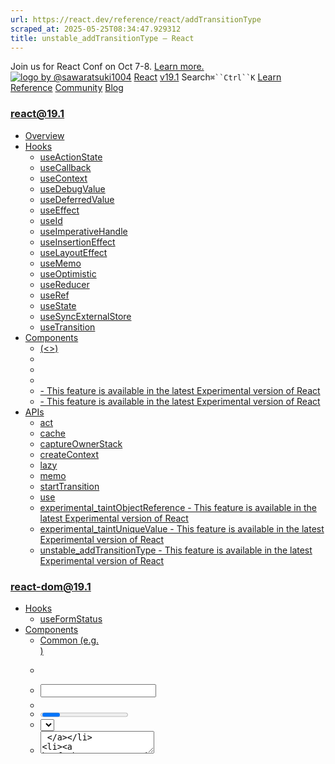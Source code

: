 ```yaml
---
url: https://react.dev/reference/react/addTransitionType
scraped_at: 2025-05-25T08:34:47.929312
title: unstable_addTransitionType – React
---
```


Join us for React Conf on Oct 7-8.
[Learn more.](https://conf.react.dev/)
[![logo by @sawaratsuki1004](https://react.dev/_next/image?url=%2Fimages%2Fuwu.png&w=128&q=75)](https://react.dev/)
[React](https://react.dev/)
[v19.1](https://react.dev/versions)
Search`⌘``Ctrl``K`
[Learn](https://react.dev/learn)
[Reference](https://react.dev/reference/react)
[Community](https://react.dev/community)
[Blog](https://react.dev/blog)
[](https://react.dev/community/translations)
[](https://github.com/facebook/react/releases)
### react@19.1
  * [Overview ](https://react.dev/reference/react "Overview")
  * [Hooks ](https://react.dev/reference/react/hooks "Hooks")
    * [useActionState ](https://react.dev/reference/react/useActionState "useActionState")
    * [useCallback ](https://react.dev/reference/react/useCallback "useCallback")
    * [useContext ](https://react.dev/reference/react/useContext "useContext")
    * [useDebugValue ](https://react.dev/reference/react/useDebugValue "useDebugValue")
    * [useDeferredValue ](https://react.dev/reference/react/useDeferredValue "useDeferredValue")
    * [useEffect ](https://react.dev/reference/react/useEffect "useEffect")
    * [useId ](https://react.dev/reference/react/useId "useId")
    * [useImperativeHandle ](https://react.dev/reference/react/useImperativeHandle "useImperativeHandle")
    * [useInsertionEffect ](https://react.dev/reference/react/useInsertionEffect "useInsertionEffect")
    * [useLayoutEffect ](https://react.dev/reference/react/useLayoutEffect "useLayoutEffect")
    * [useMemo ](https://react.dev/reference/react/useMemo "useMemo")
    * [useOptimistic ](https://react.dev/reference/react/useOptimistic "useOptimistic")
    * [useReducer ](https://react.dev/reference/react/useReducer "useReducer")
    * [useRef ](https://react.dev/reference/react/useRef "useRef")
    * [useState ](https://react.dev/reference/react/useState "useState")
    * [useSyncExternalStore ](https://react.dev/reference/react/useSyncExternalStore "useSyncExternalStore")
    * [useTransition ](https://react.dev/reference/react/useTransition "useTransition")
  * [Components ](https://react.dev/reference/react/components "Components")
    * [<Fragment> (<>) ](https://react.dev/reference/react/Fragment "<Fragment> \(<>\)")
    * [<Profiler> ](https://react.dev/reference/react/Profiler "<Profiler>")
    * [<StrictMode> ](https://react.dev/reference/react/StrictMode "<StrictMode>")
    * [<Suspense> ](https://react.dev/reference/react/Suspense "<Suspense>")
    * [<Activity> - This feature is available in the latest Experimental version of React](https://react.dev/reference/react/Activity "<Activity>")
    * [<ViewTransition> - This feature is available in the latest Experimental version of React](https://react.dev/reference/react/ViewTransition "<ViewTransition>")
  * [APIs ](https://react.dev/reference/react/apis "APIs")
    * [act ](https://react.dev/reference/react/act "act")
    * [cache ](https://react.dev/reference/react/cache "cache")
    * [captureOwnerStack ](https://react.dev/reference/react/captureOwnerStack "captureOwnerStack")
    * [createContext ](https://react.dev/reference/react/createContext "createContext")
    * [lazy ](https://react.dev/reference/react/lazy "lazy")
    * [memo ](https://react.dev/reference/react/memo "memo")
    * [startTransition ](https://react.dev/reference/react/startTransition "startTransition")
    * [use ](https://react.dev/reference/react/use "use")
    * [experimental_taintObjectReference  - This feature is available in the latest Experimental version of React](https://react.dev/reference/react/experimental_taintObjectReference "experimental_taintObjectReference")
    * [experimental_taintUniqueValue  - This feature is available in the latest Experimental version of React](https://react.dev/reference/react/experimental_taintUniqueValue "experimental_taintUniqueValue")
    * [unstable_addTransitionType  - This feature is available in the latest Experimental version of React](https://react.dev/reference/react/addTransitionType "unstable_addTransitionType")
### react-dom@19.1
  * [Hooks ](https://react.dev/reference/react-dom/hooks "Hooks")
    * [useFormStatus ](https://react.dev/reference/react-dom/hooks/useFormStatus "useFormStatus")
  * [Components ](https://react.dev/reference/react-dom/components "Components")
    * [Common (e.g. <div>) ](https://react.dev/reference/react-dom/components/common "Common \(e.g. <div>\)")
    * [<form> ](https://react.dev/reference/react-dom/components/form "<form>")
    * [<input> ](https://react.dev/reference/react-dom/components/input "<input>")
    * [<option> ](https://react.dev/reference/react-dom/components/option "<option>")
    * [<progress> ](https://react.dev/reference/react-dom/components/progress "<progress>")
    * [<select> ](https://react.dev/reference/react-dom/components/select "<select>")
    * [<textarea> ](https://react.dev/reference/react-dom/components/textarea "<textarea>")
    * [<link> ](https://react.dev/reference/react-dom/components/link "<link>")
    * [<meta> ](https://react.dev/reference/react-dom/components/meta "<meta>")
    * [<script> ](https://react.dev/reference/react-dom/components/script "<script>")
    * [<style> ](https://react.dev/reference/react-dom/components/style "<style>")
    * [<title> ](https://react.dev/reference/react-dom/components/title "<title>")
  * [APIs ](https://react.dev/reference/react-dom "APIs")
    * [createPortal ](https://react.dev/reference/react-dom/createPortal "createPortal")
    * [flushSync ](https://react.dev/reference/react-dom/flushSync "flushSync")
    * [preconnect ](https://react.dev/reference/react-dom/preconnect "preconnect")
    * [prefetchDNS ](https://react.dev/reference/react-dom/prefetchDNS "prefetchDNS")
    * [preinit ](https://react.dev/reference/react-dom/preinit "preinit")
    * [preinitModule ](https://react.dev/reference/react-dom/preinitModule "preinitModule")
    * [preload ](https://react.dev/reference/react-dom/preload "preload")
    * [preloadModule ](https://react.dev/reference/react-dom/preloadModule "preloadModule")
  * [Client APIs ](https://react.dev/reference/react-dom/client "Client APIs")
    * [createRoot ](https://react.dev/reference/react-dom/client/createRoot "createRoot")
    * [hydrateRoot ](https://react.dev/reference/react-dom/client/hydrateRoot "hydrateRoot")
  * [Server APIs ](https://react.dev/reference/react-dom/server "Server APIs")
    * [renderToPipeableStream ](https://react.dev/reference/react-dom/server/renderToPipeableStream "renderToPipeableStream")
    * [renderToReadableStream ](https://react.dev/reference/react-dom/server/renderToReadableStream "renderToReadableStream")
    * [renderToStaticMarkup ](https://react.dev/reference/react-dom/server/renderToStaticMarkup "renderToStaticMarkup")
    * [renderToString ](https://react.dev/reference/react-dom/server/renderToString "renderToString")
  * [Static APIs ](https://react.dev/reference/react-dom/static "Static APIs")
    * [prerender ](https://react.dev/reference/react-dom/static/prerender "prerender")
    * [prerenderToNodeStream ](https://react.dev/reference/react-dom/static/prerenderToNodeStream "prerenderToNodeStream")
### Rules of React
  * [Overview ](https://react.dev/reference/rules "Overview")
    * [Components and Hooks must be pure ](https://react.dev/reference/rules/components-and-hooks-must-be-pure "Components and Hooks must be pure")
    * [React calls Components and Hooks ](https://react.dev/reference/rules/react-calls-components-and-hooks "React calls Components and Hooks")
    * [Rules of Hooks ](https://react.dev/reference/rules/rules-of-hooks "Rules of Hooks")
### React Server Components
  * [Server Components ](https://react.dev/reference/rsc/server-components "Server Components")
  * [Server Functions ](https://react.dev/reference/rsc/server-functions "Server Functions")
  * [Directives ](https://react.dev/reference/rsc/directives "Directives")
    * ['use client' ](https://react.dev/reference/rsc/use-client "'use client'")
    * ['use server' ](https://react.dev/reference/rsc/use-server "'use server'")
### Legacy APIs
  * [Legacy React APIs ](https://react.dev/reference/react/legacy "Legacy React APIs")
    * [Children ](https://react.dev/reference/react/Children "Children")
    * [cloneElement ](https://react.dev/reference/react/cloneElement "cloneElement")
    * [Component ](https://react.dev/reference/react/Component "Component")
    * [createElement ](https://react.dev/reference/react/createElement "createElement")
    * [createRef ](https://react.dev/reference/react/createRef "createRef")
    * [forwardRef ](https://react.dev/reference/react/forwardRef "forwardRef")
    * [isValidElement ](https://react.dev/reference/react/isValidElement "isValidElement")
    * [PureComponent ](https://react.dev/reference/react/PureComponent "PureComponent")


Is this page useful?
[API Reference](https://react.dev/reference/react)
[APIs](https://react.dev/reference/react/apis)
# unstable_addTransitionType - This feature is available in the latest Experimental version of React[](https://react.dev/reference/react/addTransitionType#undefined "Link for this heading")
### Experimental Feature
**This API is experimental and is not available in a stable version of React yet.**
You can try it by upgrading React packages to the most recent experimental version:
  * `react@experimental`
  * `react-dom@experimental`
  * `eslint-plugin-react-hooks@experimental`


Experimental versions of React may contain bugs. Don’t use them in production.
`unstable_addTransitionType` lets you specify the cause of a transition.
```

startTransition(() => {
 unstable_addTransitionType('my-transition-type');
 setState(newState);
});

```

  * [Reference ](https://react.dev/reference/react/addTransitionType#reference)
    * [`addTransitionType` ](https://react.dev/reference/react/addTransitionType#addtransitiontype)
  * [Usage ](https://react.dev/reference/react/addTransitionType#usage)
    * [Adding the cause of a transition ](https://react.dev/reference/react/addTransitionType#adding-the-cause-of-a-transition)
    * [Customize animations using browser view transition types ](https://react.dev/reference/react/addTransitionType#customize-animations-using-browser-view-transition-types)
    * [Customize animations using `View Transition` Class ](https://react.dev/reference/react/addTransitionType#customize-animations-using-view-transition-class)
    * [Customize animations using `ViewTransition` events ](https://react.dev/reference/react/addTransitionType#customize-animations-using-viewtransition-events)
  * [Troubleshooting ](https://react.dev/reference/react/addTransitionType#troubleshooting)
    * [TODO ](https://react.dev/reference/react/addTransitionType#todo2)


## Reference [](https://react.dev/reference/react/addTransitionType#reference "Link for Reference ")
### `addTransitionType` [](https://react.dev/reference/react/addTransitionType#addtransitiontype "Link for this heading")
#### Parameters [](https://react.dev/reference/react/addTransitionType#parameters "Link for Parameters ")
  * `type`: The type of transition to add. This can be any string.


#### Returns [](https://react.dev/reference/react/addTransitionType#returns "Link for Returns ")
`startTransition` does not return anything.
#### Caveats [](https://react.dev/reference/react/addTransitionType#caveats "Link for Caveats ")
  * If multiple transitions are combined, all Transition Types are collected. You can also add more than one type to a Transition.
  * Transition Types are reset after each commit. This means a `<Suspense>` fallback will associate the types after a `startTransition`, but revealing the content does not.


## Usage [](https://react.dev/reference/react/addTransitionType#usage "Link for Usage ")
### Adding the cause of a transition [](https://react.dev/reference/react/addTransitionType#adding-the-cause-of-a-transition "Link for Adding the cause of a transition ")
Call `addTransitionType` inside of `startTransition` to indicate the cause of a transition:
```

import { startTransition, unstable_addTransitionType } from 'react';
function Submit({action) {
 function handleClick() {
  startTransition(() => {
   unstable_addTransitionType('submit-click');
   action();
  });
 }
 return <button onClick={handleClick}>Click me</button>;
}

```

When you call addTransitionType inside the scope of startTransition, React will associate submit-click as one of the causes for the Transition.
Currently, Transition Types can be used to customize different animations based on what caused the Transition. You have three different ways to choose from for how to use them:
  * [Customize animations using browser view transition types](https://react.dev/reference/react/addTransitionType#customize-animations-using-browser-view-transition-types)
  * [Customize animations using `View Transition` Class](https://react.dev/reference/react/addTransitionType#customize-animations-using-view-transition-class)
  * [Customize animations using `ViewTransition` events](https://react.dev/reference/react/addTransitionType#customize-animations-using-viewtransition-events)


In the future, we plan to support more use cases for using the cause of a transition.
### Customize animations using browser view transition types [](https://react.dev/reference/react/addTransitionType#customize-animations-using-browser-view-transition-types "Link for Customize animations using browser view transition types ")
When a [`ViewTransition`](https://react.dev/reference/react/ViewTransition) activates from a transition, React adds all the Transition Types as browser [view transition types](https://www.w3.org/TR/css-view-transitions-2/#active-view-transition-pseudo-examples) to the element.
This allows you to customize different animations based on CSS scopes:
```

function Component() {
 return (
  <ViewTransition>
   <div>Hello</div>
  </ViewTransition>
 );
}
startTransition(() => {
 unstable_addTransitionType('my-transition-type');
 setShow(true);
});

```

```

:root:active-view-transition-type(my-transition-type) {
 &::view-transition-...(...) {
  ...
 }
}

```

### Customize animations using `View Transition` Class [](https://react.dev/reference/react/addTransitionType#customize-animations-using-view-transition-class "Link for this heading")
You can customize animations for an activated `ViewTransition` based on type by passing an object to the View Transition Class:
```

function Component() {
 return (
  <ViewTransition enter={{
   'my-transition-type': 'my-transition-class',
  }}>
   <div>Hello</div>
  </ViewTransition>
 );
}
// ...
startTransition(() => {
 unstable_addTransitionType('my-transition-type');
 setState(newState);
});

```

If multiple types match, then they’re joined together. If no types match then the special “default” entry is used instead. If any type has the value “none” then that wins and the ViewTransition is disabled (not assigned a name).
These can be combined with enter/exit/update/layout/share props to match based on kind of trigger and Transition Type.
```

<ViewTransition enter={{
 'navigation-back': 'enter-right',
 'navigation-forward': 'enter-left',
}}
exit={{
 'navigation-back': 'exit-right',
 'navigation-forward': 'exit-left',
}}>

```

### Customize animations using `ViewTransition` events [](https://react.dev/reference/react/addTransitionType#customize-animations-using-viewtransition-events "Link for this heading")
You can imperatively customize animations for an activated `ViewTransition` based on type using View Transition events:
```

<ViewTransition onUpdate={(inst, types) => {
 if (types.includes('navigation-back')) {
  ...
 } else if (types.includes('navigation-forward')) {
  ...
 } else {
  ...
 }
}}>

```

This allows you to pick different imperative Animations based on the cause.
## Troubleshooting [](https://react.dev/reference/react/addTransitionType#troubleshooting "Link for Troubleshooting ")
### TODO [](https://react.dev/reference/react/addTransitionType#todo2 "Link for TODO ")
[Previousexperimental_taintUniqueValue](https://react.dev/reference/react/experimental_taintUniqueValue)
[](https://opensource.fb.com/)
Copyright © Meta Platforms, Inc
no uwu plz
uwu?
Logo by[@sawaratsuki1004](https://twitter.com/sawaratsuki1004)
[Learn React](https://react.dev/learn)
[Quick Start](https://react.dev/learn)
[Installation](https://react.dev/learn/installation)
[Describing the UI](https://react.dev/learn/describing-the-ui)
[Adding Interactivity](https://react.dev/learn/adding-interactivity)
[Managing State](https://react.dev/learn/managing-state)
[Escape Hatches](https://react.dev/learn/escape-hatches)
[API Reference](https://react.dev/reference/react)
[React APIs](https://react.dev/reference/react)
[React DOM APIs](https://react.dev/reference/react-dom)
[Community](https://react.dev/community)
[Code of Conduct](https://github.com/facebook/react/blob/main/CODE_OF_CONDUCT.md)
[Meet the Team](https://react.dev/community/team)
[Docs Contributors](https://react.dev/community/docs-contributors)
[Acknowledgements](https://react.dev/community/acknowledgements)
More
[Blog](https://react.dev/blog)
[React Native](https://reactnative.dev/)
[Privacy](https://opensource.facebook.com/legal/privacy)
[Terms](https://opensource.fb.com/legal/terms/)
[](https://www.facebook.com/react)[](https://twitter.com/reactjs)[](https://bsky.app/profile/react.dev)[](https://github.com/facebook/react)
## On this page
  * [Overview](https://react.dev/reference/react/addTransitionType)
  * [Reference ](https://react.dev/reference/react/addTransitionType#reference)
  * [`addTransitionType` ](https://react.dev/reference/react/addTransitionType#addtransitiontype)
  * [Usage ](https://react.dev/reference/react/addTransitionType#usage)
  * [Adding the cause of a transition ](https://react.dev/reference/react/addTransitionType#adding-the-cause-of-a-transition)
  * [Customize animations using browser view transition types ](https://react.dev/reference/react/addTransitionType#customize-animations-using-browser-view-transition-types)
  * [Customize animations using `View Transition` Class ](https://react.dev/reference/react/addTransitionType#customize-animations-using-view-transition-class)
  * [Customize animations using `ViewTransition` events ](https://react.dev/reference/react/addTransitionType#customize-animations-using-viewtransition-events)
  * [Troubleshooting ](https://react.dev/reference/react/addTransitionType#troubleshooting)
  * [TODO ](https://react.dev/reference/react/addTransitionType#todo2)




